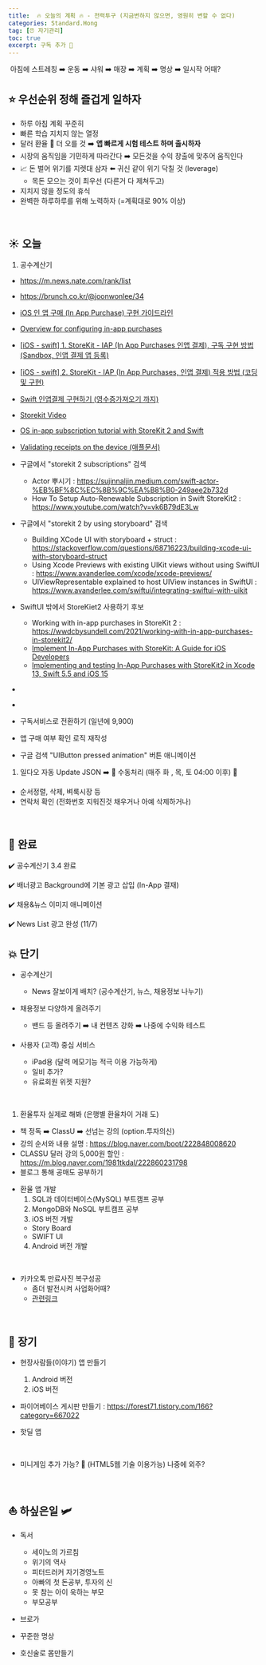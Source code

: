 ```yaml
---
title:  🔥 오늘의 계획 🔥 - 전력투구 (지금변하지 않으면, 영원히 변할 수 없다)
categories: Standard.Hong
tag: [⏰ 자기관리]
toc: true
excerpt: 구독 추가 📌
---
```

​​
아침에 스트레칭 ➡️ 운동 ➡️ 샤워 ➡️ 매장 ➡️ 계획 ➡️ 명상 ➡️ 일시작 어때?
​​​
## ⭐️ 우선순위 정해 즐겁게 일하자

+ 하루 아침 계획 꾸준히
+ 빠른 학습 지치지 않는 열정
+ 달러 환율 💸 더 오를 것 ➡️ **앱 빠르게 시험 테스트 하며 출시하자**
+ 시장의 움직임을 기민하게 따라간다 ➡️ 모든것을 수익 창출에 맞추어 움직인다
+ 📈 돈 벌어 위기를 지렛대 삼자 ⬅️ 귀신 같이 위기 닥칠 것 (leverage)
  - 목돈 모으는 것이 최우선 (다른거 다 제쳐두고)
+ 지치지 않을 정도의 휴식
+ 완벽한 하루하루를 위해 노력하자 (=계획대로 90% 이상)

​

## ☀️ 오늘

1. 공수계산기

  - <https://m.news.nate.com/rank/list>

  - <https://brunch.co.kr/@joonwonlee/34>
  
  - [iOS 인 앱 구매 (In App Purchase) 구현 가이드라인](https://medium.com/wizpace/ios-%EC%9D%B8-%EC%95%B1-%EA%B5%AC%EB%A7%A4-in-app-purchase-%EA%B5%AC%ED%98%84-%EA%B0%80%EC%9D%B4%EB%93%9C%EB%9D%BC%EC%9D%B8-1bcbedc800d2)

  - [Overview for configuring in-app purchases](https://developer.apple.com/help/app-store-connect/configure-in-app-purchase-settings/overview-for-configuring-in-app-purchases)

  - [[iOS - swift] 1. StoreKit - IAP (In App Purchases 인앱 결제), 구독 구현 방법 (Sandbox, 인앱 결제 앱 등록)](https://ios-development.tistory.com/995)

  - [[iOS - swift] 2. StoreKit - IAP (In App Purchases, 인앱 결제) 적용 방법 (코딩 및 구현)](https://ios-development.tistory.com/996)

  - [Swift 인앱결제 구현하기 (영수증가져오기 까지)](https://s-o-h-a.tistory.com/37)

  - [Storekit Video](https://developer.apple.com/videos/all-videos/?q=storekit)

  - [OS in-app subscription tutorial with StoreKit 2 and Swift](https://www.revenuecat.com/blog/engineering/ios-in-app-subscription-tutorial-with-storekit-2-and-swift/)

  - [Validating receipts on the device (애플문서)](https://developer.apple.com/documentation/appstorereceipts/validating_receipts_on_the_device)

  - 구글에서 "storekit 2 subscriptions" 검색
    + Actor 뿌시기 : <https://sujinnaljin.medium.com/swift-actor-%EB%BF%8C%EC%8B%9C%EA%B8%B0-249aee2b732d>
    + How To Setup Auto-Renewable Subscription in Swift StoreKit2 : <https://www.youtube.com/watch?v=vk6B79dE3Lw>

  - 구글에서 "storekit 2 by using storyboard" 검색
    + Building XCode UI with storyboard + struct : <https://stackoverflow.com/questions/68716223/building-xcode-ui-with-storyboard-struct>
    + Using Xcode Previews with existing UIKit views without using SwiftUI : <https://www.avanderlee.com/xcode/xcode-previews/>
    + UIViewRepresentable explained to host UIView instances in SwiftUI : <https://www.avanderlee.com/swiftui/integrating-swiftui-with-uikit>

  - SwiftUI 밖에서 StoreKiet2 사용하기 후보
    + Working with in-app purchases in StoreKit 2 : <https://wwdcbysundell.com/2021/working-with-in-app-purchases-in-storekit2/>
    + [Implement In-App Purchases with StoreKit: A Guide for iOS Developers](https://chisw.com/blog/in-app-purchases-with-storekit/)
    + [Implementing and testing In-App Purchases with StoreKit2 in Xcode 13, Swift 5.5 and iOS 15](https://iosexample.com/implementing-and-testing-in-app-purchases-with-storekit2-in-xcode-13-swift-5-5-and-ios-15/)

  - []()

  - []()

  - 구독서비스로 전환하기 (일년에 9,900)
  - 앱 구매 여부 확인 로직 재작성
  - 구글 검색 "UIButton pressed animation" 버튼 애니메이션

1. 일다오 자동 Update JSON ➡️ 👋 수동처리 (매주 화 , 목, 토 04:00 이후) 📌
  - 순서정렬, 삭제, 벼룩시장 등
  - 연락처 확인 (전화번호 지워진것 채우거나 아예 삭제하거나)

​

## 🏁 완료 &nbsp; 

✔️ 공수계산기 3.4 완료

✔️ 배너광고 Background에 기본 광고 삽입 (In-App 결재)

✔️ 채용&뉴스 이미지 애니메이션

✔️ News List 광고 완성 (11/7)
​

## 💥 단기

+ 공수계산기
  - News 잘보이게 배치? (공수계산기, 뉴스, 채용정보 나누기) 
​
+ 채용정보 다양하게 올려주기
  - 밴드 등 올려주기 ➡️ 내 컨텐츠 강화 ➡️ 나중에 수익화 테스트

+ 사용자 (고객) 중심 서비스
  - iPad용 (달력 메모기능 적극 이용 가능하게)
  - 일비 추가?
  - 유료회원 위젯 지원?

​

1. 환율투자 실제로 해봐 (은행별 환율차이 거래 도)
  - 책 정독 ➡️ ClassU ➡️ 선넘는 강의 (option.투자의신)
  - 강의 순서와 내용 설명 : <https://blog.naver.com/boot/222848008620>
  - CLASSU 달러 강의 5,000원 할인 : <https://m.blog.naver.com/1981tkdal/222860231798>
  - 블로그 통해 공매도 공부하기

+ 환율 앱 개발
  1. SQL과 데이터베이스(MySQL) 부트캠프 공부
  2. MongoDB와 NoSQL 부트캠프 공부
  3. iOS 버전 개발
    - Story Board
    - SWIFT UI
  4. Android 버전 개발

​

+ 카카오톡 만료사진 복구성공
  - 좀더 발전시켜 사업화어때?
  - [관련링크](https://bperhaps.tistory.com/entry/%EC%B9%B4%EC%B9%B4%EC%98%A4%ED%86%A1-%EC%A0%80%EC%9E%A5-%EA%B8%B0%EA%B0%84-%EB%A7%8C%EB%A3%8C-%ED%8C%8C%EC%9D%BC-%EB%B3%B5%EA%B5%AC)

​

## 🚀 장기

+ 현장사람들(이야기) 앱 만들기
  1. Android 버전
  2. iOS 버전

+ 파이어베이스 게시판 만들기 : <https://forest71.tistory.com/166?category=667022>

+ 핫딜 앱

​

+ 미니게임 추가 가능? 🤔 (HTML5웹 기술 이용가능) 나중에 외주?

​

## ⛵️ 하싶은일 🛩️

+ 독서
  - 세이노의 가르침
  - 위기의 역사
  - 피터드러커 자기경영노트
  - 아빠의 첫 돈공부, 투자의 신
  - 못 참는 아이 욱하는 부모
  - 부모공부

+ 브로가

+ 꾸준한 명상

+ 호신술로 몸만들기
